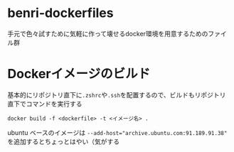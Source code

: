# benri-dockerfiles
手元で色々試すために気軽に作って壊せるdocker環境を用意するためのファイル群

# Dockerイメージのビルド
基本的にリポジトリ直下に`.zshrc`や`.ssh`を配置するので、ビルドもリポジトリ直下でコマンドを実行する
```shell
docker build -f <dockerfile> -t <イメージ名> .
```
ubuntu ベースのイメージは `--add-host="archive.ubuntu.com:91.189.91.38"` を追加するとちょっとはやい（気がする